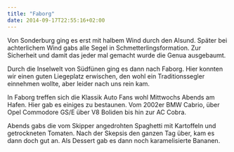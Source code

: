 ```yaml
---
title: "Faborg"
date: 2014-09-17T22:55:16+02:00
---
```

Von Sonderburg ging es erst mit halbem Wind durch den Alsund. Später bei achterlichem Wind gabs alle Segel in Schmetterlingsformation. Zur Sicherheit und damit das jeder mal gemacht wurde die Genua ausgebaumt. 

Durch die Inselwelt von Südfünen ging es dann nach Faborg. Hier konnten wir einen guten Liegeplatz erwischen, den wohl ein Traditionssegler einnehmen wollte, aber leider nach uns rein kam.

In Faborg treffen sich die Klassik Auto Fans wohl Mittwochs Abends am Hafen. Hier gab es einiges zu bestaunen. Vom 2002er BMW Cabrio, über Opel Commodore GS/E über V8 Boliden bis hin zur AC Cobra.

Abends gabs die vom Skipper angedrohten Spaghetti mit Kartoffeln und getrockneten Tomaten. Nach der Skepsis den ganzen Tag über, kam es dann doch gut an. Als Dessert gab es dann noch karamelisierte Bananen.

